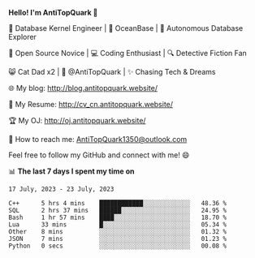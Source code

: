 
**Hello! I'm AntiTopQuark 👋**

🔧 Database Kernel Engineer | 🌊 OceanBase | 🤖 Autonomous Database Explorer

🌱 Open Source Novice | 💻 Coding Enthusiast | 🔍 Detective Fiction Fan

😸 Cat Dad x2 | 🎉 @AntiTopQuark | ✨ Chasing Tech & Dreams

🌐 My blog: http://blog.antitopquark.website/

📄 My Resume: http://cv_cn.antitopquark.website/

🏆 My OJ: http://oj.antitopquark.website/

📧 How to reach me: AntiTopQuark1350@outlook.com

Feel free to follow my GitHub and connect with me! 😄

📊 **The last 7 days I spent my time on** 

<!--START_SECTION:waka-->
```text
17 July, 2023 - 23 July, 2023

C++      5 hrs 4 mins    ████████████░░░░░░░░░░░░░   48.36 % 
SQL      2 hrs 37 mins   ██████░░░░░░░░░░░░░░░░░░░   24.95 % 
Bash     1 hr 57 mins    ████░░░░░░░░░░░░░░░░░░░░░   18.70 % 
Lua      33 mins         █░░░░░░░░░░░░░░░░░░░░░░░░   05.34 % 
Other    8 mins          ░░░░░░░░░░░░░░░░░░░░░░░░░   01.32 % 
JSON     7 mins          ░░░░░░░░░░░░░░░░░░░░░░░░░   01.23 % 
Python   0 secs          ░░░░░░░░░░░░░░░░░░░░░░░░░   00.08 %
```
<!--END_SECTION:waka-->


